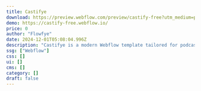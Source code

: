```yaml
---
title: Castifye
download: https://preview.webflow.com/preview/castify-free?utm_medium=preview_link&utm_source=designer&utm_content=castify-free&preview=2672789b65f7d4d30c8819642a09bbfa&locale=en&workflow=preview
demo: https://castify-free.webflow.io/
price: 0
author: "Flowfye"
date: 2024-12-01T05:08:04.996Z
description: "Castifye is a modern Webflow template tailored for podcasts and creators. It's SEO-friendly, responsive, and equipped with CMS integration, allowing easy management of episodes, and more."
ssg: ["Webflow"]
css: []
ui: []
cms: []
category: []
draft: false
---
```

